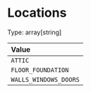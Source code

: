 
Locations
=========
  
Type: array[string]  

|Value|
| :--- |
|`ATTIC`|
|`FLOOR_FOUNDATION`|
|`WALLS_WINDOWS_DOORS`|
